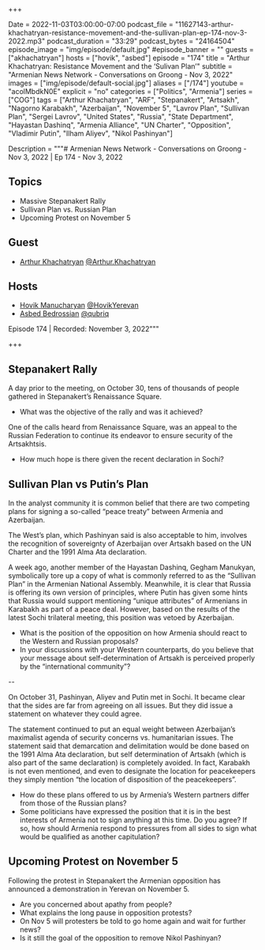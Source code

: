+++

Date = 2022-11-03T03:00:00-07:00
podcast_file = "11627143-arthur-khachatryan-resistance-movement-and-the-sullivan-plan-ep-174-nov-3-2022.mp3"
podcast_duration = "33:29"
podcast_bytes = "24164504"
episode_image = "img/episode/default.jpg"
#episode_banner = ""
guests = ["akhachatryan"]
hosts = ["hovik", "asbed"]
episode = "174"
title = "Arthur Khachatryan: Resistance Movement and the ‘Sulivan Plan’"
subtitle = "Armenian News Network - Conversations on Groong - Nov 3, 2022"
images = ["img/episode/default-social.jpg"]
aliases = ["/174"]
youtube = "acolMbdkN0E"
explicit = "no"
categories = ["Politics", "Armenia"]
series = ["COG"]
tags = ["Arthur Khachatryan", "ARF", "Stepanakert", "Artsakh", "Nagorno Karabakh", "Azerbaijan", "November 5", "Lavrov Plan", "Sullivan Plan", "Sergei Lavrov", "United States", "Russia", "State Department", "Hayastan Dashinq", "Armenia Alliance", "UN Charter", "Opposition", "Vladimir Putin", "Ilham Aliyev", "Nikol Pashinyan"]

Description = """# Armenian News Network - Conversations on Groong - Nov 3, 2022 | Ep 174 - Nov 3, 2022

## Topics
* Massive Stepanakert Rally
* Sullivan Plan vs. Russian Plan
* Upcoming Protest on November 5

## Guest
* [Arthur Khachatryan](/guest/akhachatryan) [@Arthur.Khachatryan](https://www.facebook.com/arthur.khachatryan)

## Hosts
* [Hovik Manucharyan](/host/hovik/) [@HovikYerevan](https://twitter.com/HovikYerevan)
* [Asbed Bedrossian](/host/asbed/) [@qubriq](https://twitter.com/qubriq)

Episode 174 | Recorded: November 3, 2022"""

+++


## Stepanakert Rally
A day prior to the meeting, on October 30, tens of thousands of people gathered in Stepanakert’s Renaissance Square.
* What was the objective of the rally and was it achieved?
 
One of the calls heard from Renaissance Square, was an appeal to the Russian Federation to continue its endeavor to ensure security of the Artsakhtsis.
 
* How much hope is there given the recent declaration in Sochi?
 
 
## Sullivan Plan vs Putin’s Plan
 
In the analyst community it is common belief that there are two competing plans for signing a so-called “peace treaty” between Armenia and Azerbaijan.
 
The West’s plan, which Pashinyan said is also acceptable to him, involves the recognition of sovereignty of Azerbaijan over Artsakh based on the UN Charter and the 1991 Alma Ata declaration.
 
A week ago, another member of the Hayastan Dashinq, Gegham Manukyan, symbolically tore up a copy of what is commonly referred to as the “Sullivan Plan” in the Armenian National Assembly. Meanwhile, it is clear that Russia is offering its own version of principles, where Putin has given some hints that Russia would support mentioning “unique attributes” of Armenians in Karabakh as part of a peace deal. However, based on the results of the latest Sochi trilateral meeting, this position was vetoed by Azerbaijan.
 
* What is the position of the opposition on how Armenia should react to the Western and Russian proposals?
* In your discussions with your Western counterparts, do you believe that your message about self-determination of Artsakh is perceived properly by the “international community”?
 
--
 
On October 31, Pashinyan, Aliyev and Putin met in Sochi. It became clear that the sides are far from agreeing on all issues. But they did issue a statement on whatever they could agree.
 
The statement continued to put an equal weight between Azerbaijan’s maximalist agenda of security concerns vs. humanitarian issues. The statement said that demarcation and delimitation would be done based on the 1991 Alma Ata declaration, but self determination of Artsakh (which is also part of the same declaration) is completely avoided. In fact, Karabakh is not even mentioned, and even to designate the location for peacekeepers they simply mention “the location of disposition of the peacekeepers”.
 
* How do these plans offered to us by Armenia’s Western partners differ from those of the Russian plans?
* Some politicians have expressed the position that it is in the best interests of Armenia not to sign anything at this time. Do you agree? If so, how should Armenia respond to pressures from all sides to sign what would be qualified as another capitulation?
 
 
## Upcoming Protest on November 5

Following the protest in Stepanakert the Armenian opposition has announced a demonstration in Yerevan on November 5.
* Are you concerned about apathy from people?
* What explains the long pause in opposition protests?
* On Nov 5 will protesters be told to go home again and wait for further news?
* Is it still the goal of the opposition to remove Nikol Pashinyan?
